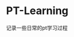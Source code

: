 







































































































# PT-Learning
记录一些日常的pt学习过程
